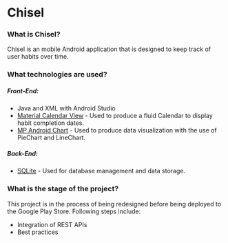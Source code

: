 # Chisel

### What is Chisel?
Chisel is an mobile Android application that is designed to keep track of user habits over time.

### What technologies are used? 

##### Front-End:

* Java and XML with Android Studio
* [Material Calendar View](https://github.com/prolificinteractive/material-calendarview "Material Calendar View") - Used to produce a fluid Calendar to display habit completion dates.
* [MP Android Chart](https://github.com/PhilJay/MPAndroidChart "MP Android Chart") - Used to produce data visualization with the use of PieChart and LineChart.

##### Back-End:

* [SQLite](https://developer.android.com/reference/android/database/sqlite/package-summary "Android SQLite") - Used for database management and data storage.

### What is the stage of the project?
This project is in the process of being redesigned before being deployed to the Google Play Store.
Following steps include:
* Integration of REST APIs
* Best practices
